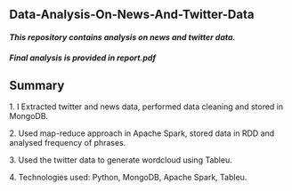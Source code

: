 <h2>Data-Analysis-On-News-And-Twitter-Data</h2>
<h4><i>This repository contains analysis on news and twitter data.</i></h4>
<h4><i>Final analysis is provided in report.pdf</i></h4>
<h2>Summary</h2>
<p>1. I Extracted twitter and news data, performed data cleaning and stored in MongoDB.</p>
<p>2. Used map-reduce approach in Apache Spark, stored data in RDD and analysed frequency of phrases.</p>
<p>3. Used the twitter data to generate wordcloud using Tableu.</p>
<p>4. Technologies used: Python, MongoDB, Apache Spark, Tableu.</p>

